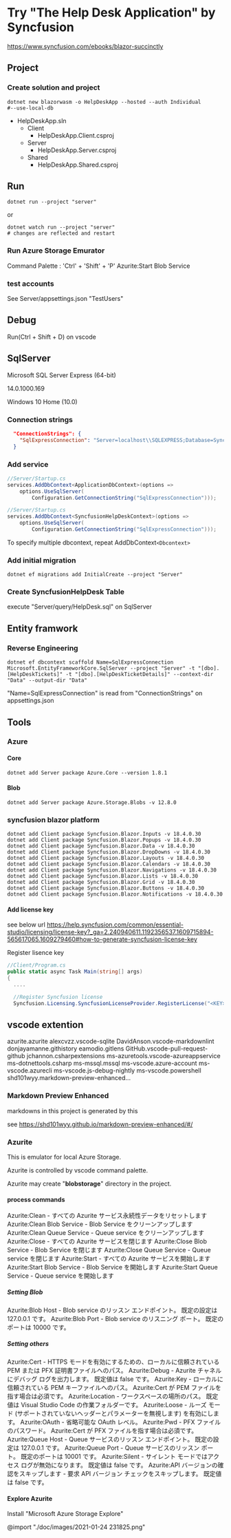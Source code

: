 # Try "The Help Desk Application" by Syncfusion

<https://www.syncfusion.com/ebooks/blazor-succinctly>

## Project

### Create solution and project

``` dotnet
dotnet new blazorwasm -o HelpDeskApp --hosted --auth Individual
#--use-local-db
```

* HelpDeskApp.sln
  * Client
    * HelpDeskApp.Client.csproj
  * Server
    * HelpDeskApp.Server.csproj
  * Shared
    * HelpDeskApp.Shared.csproj

## Run

``` dotnet
dotnet run --project "server"
```

or

``` dotnet
dotnet watch run --project "server"
# changes are reflected and restart
```

### Run Azure Storage Emurator

Command Palette : 'Ctrl' + 'Shift' + 'P'
Azurite:Start Blob Service

### test accounts

See Server/appsettings.json
"TestUsers"

## Debug

Run(Ctrl + Shift + D) on vscode

## SqlServer

Microsoft SQL Server Express (64-bit)

14.0.1000.169

Windows 10 Home (10.0)

### Connection strings

``` json
  "ConnectionStrings": {
    "SqlExpressConnection": "Server=localhost\\SQLEXPRESS;Database=SyncfusionHelpDesk;Trusted_Connection=True;MultipleActiveResultSets=true"
  }
```

### Add service

``` csharp
//Server/Startup.cs
services.AddDbContext<ApplicationDbContext>(options =>
    options.UseSqlServer(
        Configuration.GetConnectionString("SqlExpressConnection")));
```

``` csharp
//Server/Startup.cs
services.AddDbContext<SyncfusionHelpDeskContext>(options =>
    options.UseSqlServer(
        Configuration.GetConnectionString("SqlExpressConnection")));
```

To specify multiple dbcontext, repeat AddDbContext`<Dbcontext>`

### Add initial migration

``` dotnet
dotnet ef migrations add InitialCreate --project "Server"
```

### Create SyncfusionHelpDesk Table

execute "Server/query/HelpDesk.sql" on SqlServer

## Entity framwork

### Reverse Engineering

``` dotnet
dotnet ef dbcontext scaffold Name=SqlExpressConnection Microsoft.EntityFrameworkCore.SqlServer --project "Server" -t "[dbo].[HelpDeskTickets]" -t "[dbo].[HelpDeskTicketDetails]" --context-dir "Data" --output-dir "Data"
```

"Name=SqlExpressConnection" is read from "ConnectionStrings" on appsettings.json

## Tools

### Azure

#### Core

``` dotnet
dotnet add Server package Azure.Core --version 1.8.1
```

#### Blob

``` dotnet
dotnet add Server package Azure.Storage.Blobs -v 12.8.0
```

### syncfusion blazor platform

``` dotnet
dotnet add Client package Syncfusion.Blazor.Inputs -v 18.4.0.30
dotnet add Client package Syncfusion.Blazor.Popups -v 18.4.0.30
dotnet add Client package Syncfusion.Blazor.Data -v 18.4.0.30
dotnet add Client package Syncfusion.Blazor.DropDowns -v 18.4.0.30
dotnet add Client package Syncfusion.Blazor.Layouts -v 18.4.0.30
dotnet add Client package Syncfusion.Blazor.Calendars -v 18.4.0.30
dotnet add Client package Syncfusion.Blazor.Navigations -v 18.4.0.30
dotnet add Client package Syncfusion.Blazor.Lists -v 18.4.0.30
dotnet add Client package Syncfusion.Blazor.Grid -v 18.4.0.30
dotnet add Client package Syncfusion.Blazor.Buttons -v 18.4.0.30
dotnet add Client package Syncfusion.Blazor.Notifications -v 18.4.0.30
```

#### Add license key

see below url
<https://help.syncfusion.com/common/essential-studio/licensing/license-key?_ga=2.240940611.1192356537.1609715894-565617065.1609279460#how-to-generate-syncfusion-license-key>

Register lisence key

``` csharp
//Client/Program.cs
public static async Task Main(string[] args)
{
  ....

  //Register Syncfusion license 
  Syncfusion.Licensing.SyncfusionLicenseProvider.RegisterLicense("<KEY>");
```

## vscode extention

azurite.azurite
alexcvzz.vscode-sqlite
DavidAnson.vscode-markdownlint
donjayamanne.githistory
eamodio.gitlens
GitHub.vscode-pull-request-github
jchannon.csharpextensions
ms-azuretools.vscode-azureappservice
ms-dotnettools.csharp
ms-mssql.mssql
ms-vscode.azure-account
ms-vscode.azurecli
ms-vscode.js-debug-nightly
ms-vscode.powershell
shd101wyy.markdown-preview-enhanced...

### Markdown Preview Enhanced

markdowns in this project is generated by this

see <https://shd101wyy.github.io/markdown-preview-enhanced/#/>

### Azurite

This is emulator for local Azure Storage.

Azurite is controlled by vscode command palette.

Azurite may create "__blobstorage__" directory in the project.

#### process commands

Azurite:Clean - すべての Azurite サービス永続性データをリセットします
Azurite:Clean Blob Service - Blob Service をクリーンアップします
Azurite:Clean Queue Service - Queue service をクリーンアップします
Azurite:Close - すべての Azurite サービスを閉じます
Azurite:Close Blob Service - Blob Service を閉じます
Azurite:Close Queue Service - Queue service を閉じます
Azurite:Start - すべての Azurite サービスを開始します
Azurite:Start Blob Service - Blob Service を開始します
Azurite:Start Queue Service - Queue service を開始します

##### Setting Blob

Azurite:Blob Host - Blob service のリッスン エンドポイント。 既定の設定は 127.0.0.1 です。
Azurite:Blob Port - Blob service のリスニング ポート。 既定のポートは 10000 です。

##### Setting others

Azurite:Cert - HTTPS モードを有効にするための、ローカルに信頼されている PEM または PFX 証明書ファイルへのパス。
Azurite:Debug - Azurite チャネルにデバッグ ログを出力します。 既定値は false です。
Azurite:Key - ローカルに信頼されている PEM キーファイルへのパス。 Azurite:Cert が PEM ファイルを指す場合は必須です。
Azurite:Location - ワークスペースの場所のパス。 既定値は Visual Studio Code の作業フォルダーです。
Azurite:Loose - ルーズ モード (サポートされていないヘッダーとパラメーターを無視します) を有効にします。
Azurite:OAuth - 省略可能な OAuth レベル。
Azurite:Pwd - PFX ファイルのパスワード。 Azurite:Cert が PFX ファイルを指す場合は必須です。
Azurite:Queue Host - Queue サービスのリッスン エンドポイント。 既定の設定は 127.0.0.1 です。
Azurite:Queue Port - Queue サービスのリッスン ポート。 既定のポートは 10001 です。
Azurite:Silent - サイレント モードではアクセス ログが無効になります。 既定値は false です。
Azurite:API バージョンの確認をスキップします - 要求 API バージョン チェックをスキップします。 既定値は false です。

#### Explore Azurite

Install "Microsoft Azure Storage Explore"

@import "./doc/images/2021-01-24 231825.png"
